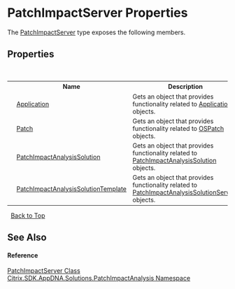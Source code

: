 # PatchImpactServer Properties
 

The <a href="606d8755-1db7-3c2d-4ccd-47086846f8a7">PatchImpactServer</a> type exposes the following members.


## Properties
&nbsp;<table><tr><th></th><th>Name</th><th>Description</th></tr><tr><td>![Public property](media/pubproperty.gif "Public property")</td><td><a href="2d5d904f-1c99-fcc3-1d17-d415be24b34b">Application</a></td><td>
Gets an object that provides functionality related to <a href="2d5d904f-1c99-fcc3-1d17-d415be24b34b">Application</a> objects.</td></tr><tr><td>![Public property](media/pubproperty.gif "Public property")</td><td><a href="4b4dd182-0caa-4a3a-e180-2d833a9b0db4">Patch</a></td><td>
Gets an object that provides functionality related to <a href="6de88f79-6b85-89ef-f00d-eb14e51bd1af">OSPatch</a> objects.</td></tr><tr><td>![Public property](media/pubproperty.gif "Public property")</td><td><a href="7d1179cb-3bad-9c80-0197-2e56f870e39e">PatchImpactAnalysisSolution</a></td><td>
Gets an object that provides functionality related to <a href="7d1179cb-3bad-9c80-0197-2e56f870e39e">PatchImpactAnalysisSolution</a> objects.</td></tr><tr><td>![Public property](media/pubproperty.gif "Public property")</td><td><a href="ec11284c-410a-c9b5-c177-2de3df6943e0">PatchImpactAnalysisSolutionTemplate</a></td><td>
Gets an object that provides functionality related to <a href="0872dee4-80bd-60f7-b836-4d6d326b023a">PatchImpactAnalysisSolutionService</a> objects.</td></tr></table>&nbsp;
<a href="#patchimpactserver-properties">Back to Top</a>

## See Also


#### Reference
<a href="606d8755-1db7-3c2d-4ccd-47086846f8a7">PatchImpactServer Class</a><br /><a href="871ad9a2-386c-600b-6667-036c2dd65206">Citrix.SDK.AppDNA.Solutions.PatchImpactAnalysis Namespace</a><br />